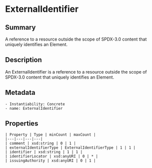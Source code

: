 <!-- Automatically generated by spec-parser v2.0.0 on 2023-12-25T20:28:21.783513+00:00 -->
<!-- SPDX-License-Identifier: Community-Spec-1.0 -->

# ExternalIdentifier

## Summary

A reference to a resource outside the scope of SPDX-3.0 content that uniquely identifies an Element.


## Description

An ExternalIdentifier is a reference to a resource outside the scope of SPDX-3.0 content
that uniquely identifies an Element.


## Metadata

    - Instantiability: Concrete
    - name: ExternalIdentifier



## Properties

    | Property | Type | minCount | maxCount |
    |---|---|---|---|
    | comment | xsd:string | 0 | 1 |
    | externalIdentifierType | ExternalIdentifierType | 1 | 1 |
    | identifier | xsd:string | 1 | 1 |
    | identifierLocator | xsd:anyURI | 0 | * |
    | issuingAuthority | xsd:anyURI | 0 | 1 |


